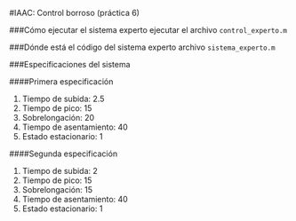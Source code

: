 #IAAC: Control borroso (práctica 6)

###Cómo ejecutar el sistema experto
ejecutar el archivo ```control_experto.m```

###Dónde está el código del sistema experto
archivo ```sistema_experto.m```

###Especificaciones del sistema

####Primera especificación
1. Tiempo de subida: 2.5
2. Tiempo de pico: 15
3. Sobrelongación: 20
4. Tiempo de asentamiento: 40
5. Estado estacionario: 1

####Segunda especificación
1. Tiempo de subida: 2
2. Tiempo de pico: 15
3. Sobrelongación: 15
4. Tiempo de asentamiento: 40
5. Estado estacionario: 1